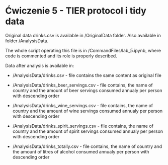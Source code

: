 # Ćwiczenie 5 - TIER protocol i tidy data

Original data drinks.csv is available in /OriginalData folder.
Also available in folder /AnalysisData.

The whole script operating  this file is in /CommandFiles/lab_5.ipynb, where code is commented and its role is properly described.

Data after analysis is available in:
- /AnalysisData/drinks.csv - file contains the same content as original file

- /AnalysisData/drinks_beer_servings.csv - file contains, the name of country and the amount of beer servings consumed annualy per person with descending order

- /AnalysisData/drinks_wine_servings.csv - file contains, the name of country and the amount of wine servings consumed annualy per person with descending order

- /AnalysisData/drinks_spirit_servings.csv - file contains, the name of country and the amount of spirit servings consumed annualy per person with descending order

- /AnalysisData/drinks_totally.csv - file contains, the name of country and the amount of litres of alcohol consumed annualy per person with descending order